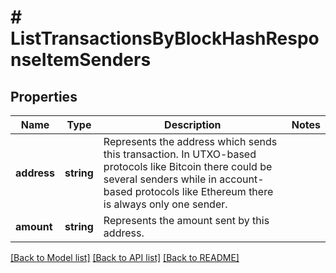 # # ListTransactionsByBlockHashResponseItemSenders

## Properties

Name | Type | Description | Notes
------------ | ------------- | ------------- | -------------
**address** | **string** | Represents the address which sends this transaction. In UTXO-based protocols like Bitcoin there could be several senders while in account-based protocols like Ethereum there is always only one sender. |
**amount** | **string** | Represents the amount sent by this address. |

[[Back to Model list]](../../README.md#models) [[Back to API list]](../../README.md#endpoints) [[Back to README]](../../README.md)

